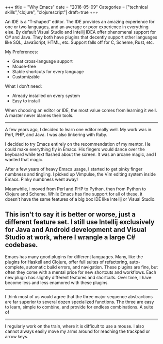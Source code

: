 +++
title = "Why Emacs"
date = "2016-05-09"
Categories = ["technical skills","clojure", "clojurescript"]
draft=true
+++

An IDE is a "T-shaped" editor. The IDE provides an amazing experience for one or
two languages, and an average or poor experience in everything else. By default
Visual Studio and Intellij IDEA offer phenomenal support for C# and Java. They
both have plugins that decently support other languages like SQL, JavaScript,
HTML, etc. Support falls off for C, Scheme, Rust, etc.

My Preferences:
* Great cross-language support
* Mouse-free
* Stable shortcuts for every language
* Customizable

What I don't need:
* Already installed on every system
* Easy to install

When choosing an editor or IDE, the most value comes from learning it well. A
master never blames their tools.



--- 
A few years ago, I decided to learn one editor really well. My work was in Perl,
PHP, and Java. I was also tinkering with Ruby. 

I decided to try Emacs entirely on the recommendation of my mentor. He could
make everything fly in Emacs. His fingers would dance over the keyboard while
text flashed about the screen. It was an arcane magic, and I wanted that magic.

After a few years of heavy Emacs usage, I started to get pinky finger numbness
and tingling. I picked up Vimpulse, the Vim editing system inside Emacs. Pinky
numbness went away!

Meanwhile, I moved from Perl and PHP to Python, then from Python to Clojure and
Scheme. While Emacs has fine support for all of these, it doesn't have the same
features of a big box IDE like Intellij or Visual Studio.

This isn't to say it is better or worse, just a different feature set. I still
use Intellij exclusively for Java and Android development and Visual Studio at
work, where I wrangle a large C# codebase.
--- 

Emacs has many good plugins for different languages. Many, like the plugins for
Haskell and Clojure, offer full suites of refactoring, auto-complete, automatic
build errors, and navigation. These plugins are fine, but often they come with a
mental price for new shortcuts and workflows. Each new plugin has slightly
different features and shortcuts. Over time, I have become less and less
enamored with these plugins.

--- 

I think most of us would agree that the three major sequence abstractions are
far superior to several dozen specialized functions. The three are easy to
learn, simple to combine, and provide for endless combinations. A suite of

--- 

I regularly work on the train, where it is difficult to use a mouse. I also
cannot always easily move my arms around for reaching the trackpad or arrow
keys. 
